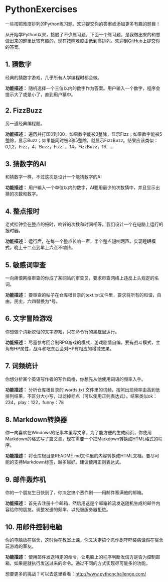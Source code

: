 # PythonExercises

一些按照难度排列的Python练习题。欢迎提交你的答案或添加更多有趣的题目！

从开始学Python以来，接触了不少练习题。下面十个练习题，是我做出来的和想做出来的题里比较有趣的，现在按照难度由低到高排列。欢迎到GitHub上提交你的答案。

 

## 1. 猜数字

经典的猜数字游戏，几乎所有人学编程时都会做。

**功能描述：** 随机选择一个三位以内的数字作为答案。用户输入一个数字，程序会提示大了或是小了，直到用户猜中。

 

## 2. FizzBuzz

另一道经典编程题。

**功能描述：** 遍历并打印0到100，如果数字能被3整除，显示Fizz；如果数字能被5整除，显示Buzz；如果能同时被3和5整除，就显示FizzBuzz。结果应该类似：0,1,2，Fizz，4，Buzz，Fizz……14，FizzBuzz，16……

 

## 3. 猜数字的AI

和猜数字一样，不过这次是设计一个能猜数字的AI

**功能描述：** 用户输入一个单位以内的数字，AI要用最少的次数猜中，并且显示出猜的次数和数字。

 

## 4. 整点报时

老式挂钟会在整点的报时，响铃的次数和时间相等。我们设计一个在电脑上运行的报时器。

**功能描述：** 运行后，在每一个整点长响一声，半个整点短响两声。实现睡眠模式，晚上十二点到早上六点不响铃。

 

## 5. 敏感词审查

一向痛恨网络审查的你成了某网站的审查员，要求审查网络上违反上头规定的名词。

**功能描述：** 要审查的帖子在仓库根目录的text.txt文件里，要求将所有的和谐，自由，民主，六四替换为*号。

 

## 6. 文字冒险游戏

你想做个清新脱俗的文字游戏，只在命令行的黑框里运行。

**功能描述：** 尽量参考回合制RPG游戏的模式，游戏剧情自编，要有战斗模式，主角有HP属性，战斗和吃东西会对HP有相应的增减效果。

 

## 7. 词频统计

你想分析某个英语写作者的写作风格，你想先从他使用词语的频率入手。

**功能描述：** 分析仓库根目录的 words.txt 文件里的词频，按照出现频率由高到低排列结果，不区分大小写，过滤掉标点（可以使用正则表达式）。结果类似ok：234，play：122，funny：78

 

## 8. Markdown转换器

你一向喜欢在Windows的记事本里写文章，为了能方便的生成网页，你使用Markdown的格式写了篇文章，现在需要一个把Markdown转换成HTML格式的程序。

**功能描述：** 将仓库根目录README.md文件里的内容转换成HTML文档。要尽可能的支持Markdown标签，越多越好。建议使用正则表达式。

 

## 9. 邮件轰炸机

你的一个朋友生日快到了，你决定搞个恶作剧——用邮件塞满他的邮箱。

**功能描述：** 首先去注册十个邮箱，然后用这是个邮箱轮流发送随机生成的邮件内容给你的朋友。调整发送的频率，以免被服务器拒绝。

 

## 10. 用邮件控制电脑

你的电脑放在宿舍，这时你在教室上课，你又决定搞个恶作剧吓吓装病请假在宿舍玩游戏的室友。

**功能描述：** 使用邮件发送特定的命令，让电脑上的程序判断发信方是否为控制邮箱，如果是就执行发送过来的命令。通过不同的方式实现尽可能多的功能。

 

想要更多的挑战？可以去这里看看：http://www.pythonchallenge.com/
